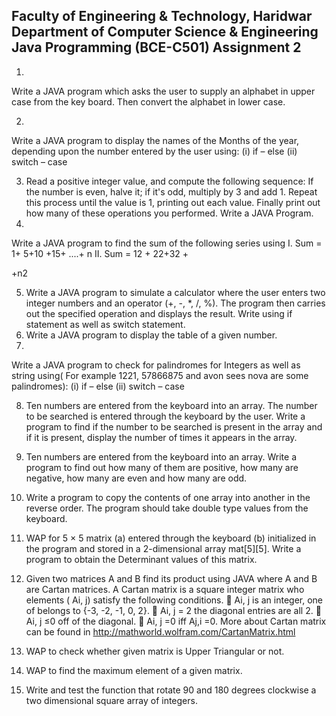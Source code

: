 Faculty of Engineering & Technology, Haridwar
Department of Computer Science & Engineering
Java Programming (BCE-C501)
Assignment 2
--------------------------------------------------------------------------------------------------------------------
1.

Write a JAVA program which asks the user to supply an alphabet in upper case from the key
board. Then convert the alphabet in lower case.

2.

Write a JAVA program to display the names of the Months of the year, depending upon the
number entered by the user using: (i) if – else (ii) switch – case

3. Read a positive integer value, and compute the following sequence: If the number is even,
halve it; if it's odd, multiply by 3 and add 1. Repeat this process until the value is 1, printing
out each value. Finally print out how many of these operations you performed. Write a JAVA
Program.
4.

Write a JAVA program to find the sum of the following series using
I. Sum = 1+ 5+10 +15+ ....+ n
II. Sum = 12 + 22+32 +

+n2

5. Write a JAVA program to simulate a calculator where the user enters two integer numbers
and an operator (+, -, *, /, %). The program then carries out the specified operation and
displays the result. Write using if statement as well as switch statement.
6. Write a JAVA program to display the table of a given number.
7.

Write a JAVA program to check for palindromes for Integers as well as string using( For
example 1221, 57866875 and avon sees nova are some palindromes):
(i)
if – else (ii) switch – case

8. Ten numbers are entered from the keyboard into an array. The number to be searched is entered
through the keyboard by the user. Write a program to find if the number to be searched is present
in the array and if it is present, display the number of times it appears in the array.
9. Ten numbers are entered from the keyboard into an array. Write a program to find out how many
of them are positive, how many are negative, how many are even and how many are odd.
10. Write a program to copy the contents of one array into another in the reverse order. The program
should take double type values from the keyboard.
11. WAP for 5 × 5 matrix (a) entered through the keyboard (b) initialized in the program and stored
in a 2-dimensional array mat[5][5]. Write a program to obtain the Determinant values of this
matrix.


12. Given two matrices A and B find its product using JAVA where A and B are Cartan matrices.
A Cartan matrix is a square integer matrix who elements ( Ai, j) satisfy the following conditions.
 Ai, j is an integer, one of belongs to {-3, -2, -1, 0, 2}.
 Ai, j = 2 the diagonal entries are all 2.
 Ai, j ≤0 off of the diagonal.
 Ai, j =0 iff Aj,i =0.
More about Cartan matrix can be found in
http://mathworld.wolfram.com/CartanMatrix.html
13. WAP to check whether given matrix is Upper Triangular or not.
14. WAP to find the maximum element of a given matrix.
15. Write and test the function that rotate 90 and 180 degrees clockwise a two dimensional square
array of integers.

